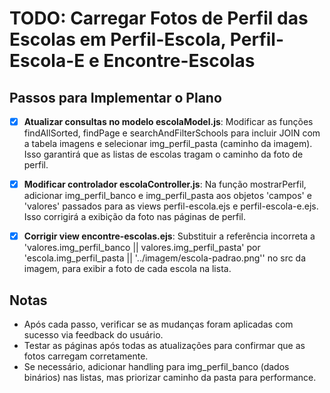 # TODO: Carregar Fotos de Perfil das Escolas em Perfil-Escola, Perfil-Escola-E e Encontre-Escolas

## Passos para Implementar o Plano

- [x] **Atualizar consultas no modelo escolaModel.js**: Modificar as funções findAllSorted, findPage e searchAndFilterSchools para incluir JOIN com a tabela imagens e selecionar img_perfil_pasta (caminho da imagem). Isso garantirá que as listas de escolas tragam o caminho da foto de perfil.

- [x] **Modificar controlador escolaController.js**: Na função mostrarPerfil, adicionar img_perfil_banco e img_perfil_pasta aos objetos 'campos' e 'valores' passados para as views perfil-escola.ejs e perfil-escola-e.ejs. Isso corrigirá a exibição da foto nas páginas de perfil.

- [x] **Corrigir view encontre-escolas.ejs**: Substituir a referência incorreta a 'valores.img_perfil_banco || valores.img_perfil_pasta' por 'escola.img_perfil_pasta || '../imagem/escola-padrao.png'' no src da imagem, para exibir a foto de cada escola na lista.

## Notas
- Após cada passo, verificar se as mudanças foram aplicadas com sucesso via feedback do usuário.
- Testar as páginas após todas as atualizações para confirmar que as fotos carregam corretamente.
- Se necessário, adicionar handling para img_perfil_banco (dados binários) nas listas, mas priorizar caminho da pasta para performance.
